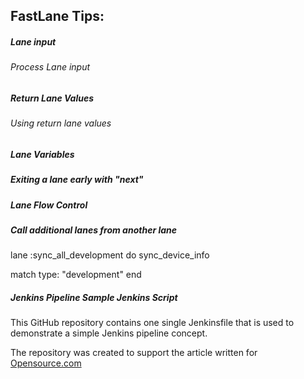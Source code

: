 ## FastLane Tips:

##### Lane input

###### Process Lane input

##### Return Lane Values


###### Using return lane values


##### Lane Variables


##### Exiting a lane early with "next"


##### Lane Flow Control



##### Call additional lanes from another lane

lane :sync_all_development do
  sync_device_info
  
  match type: "development"
end

##### Jenkins Pipeline Sample Jenkins Script

This GitHub repository contains one single Jenkinsfile that is used to demonstrate a simple Jenkins pipeline concept.

The repository was created to support the article written for [Opensource.com](https://opensource.com)

